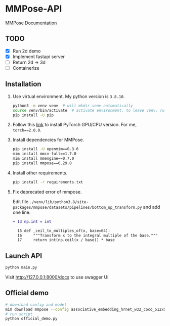 # MMPose-API

[MMPose Documentation](https://mmpose.readthedocs.io/en/v0.29.0/index.html)

## TODO

- [x] Run 2d demo
- [x] Implement fastapi server
- [ ] Return 2d -> 3d
- [ ] Containerize

## Installation

1. Use virtual environment. My python version is `3.8.10`.
    ```bash
    python3 -m venv venv  # will mkdir venv automatically
    source venv/bin/activate  # activate environment. to leave venv, run `deactivate`
    pip install -U pip
    ```

2. Follow this [link](https://pytorch.org/get-started/locally/) to install PyTorch GPU/CPU version. For me, `torch==2.0.0`.

3. Install dependencies for MMPose.

    ```bash
    pip install -U openmim==0.3.6
    mim install mmcv-full==1.7.0
    mim install mmengine==0.7.0
    pip install mmpose==0.29.0
    ```

4. Install other requirements.
    ```bash
    pip install -r requirements.txt
    ```

5. Fix deprecated error of mmpose.

    Edit file `./venv/lib/python3.8/site-packages/mmpose/datasets/pipelines/bottom_up_transform.py` and add one line.
    ```diff
    + 13 np.int = int

      15 def _ceil_to_multiples_of(x, base=64):
      16     """Transform x to the integral multiple of the base."""
      17     return int(np.ceil(x / base)) * base
    ```

## Launch API

```bash
python main.py
```

Visit http://127.0.0.1:8000/docs to use swagger UI

## Official demo

```bash
# download config and model
mim download mmpose --config associative_embedding_hrnet_w32_coco_512x512  --dest ./demo/
# run script
python official_demo.py
```
